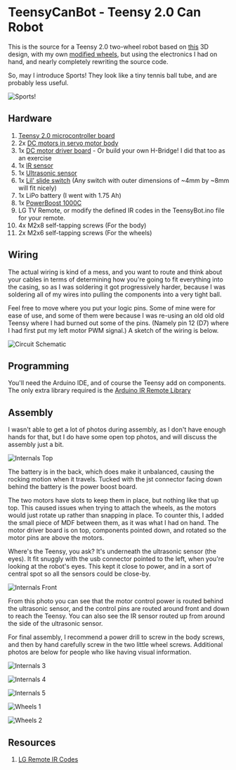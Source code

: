 # TeensyCanBot - Teensy 2.0 Can Robot
This is the source for a Teensy 2.0 two-wheel robot based on [this](https://www.thingiverse.com/thing:965449) 3D design, with my own [modified wheels](https://www.thingiverse.com/thing:4307878), but using the electronics I had on hand, and nearly completely rewriting the source code.

So, may I introduce Sports! They look like a tiny tennis ball tube, and are probably less useful.

![Sports!](https://github.com/reakain/TeensyCanBot/raw/master/images/Sports.jpg "Hello, I am Sports!")

## Hardware
1. [Teensy 2.0 microcontroller board](https://www.pjrc.com/teensy/)
2. 2x [DC motors in servo motor body](https://www.adafruit.com/product/2941)
3. 1x [DC motor driver board](https://www.adafruit.com/product/2448) - Or build your own H-Bridge! I did that too as an exercise
4. 1x [IR sensor](https://www.adafruit.com/product/157)
5. 1x [Ultrasonic sensor](https://www.adafruit.com/product/4007)
6. 1x [Lil' slide switch](https://www.mouser.com/ProductDetail/611-OS202011MA0QN1) (Any switch with outer dimensions of ~4mm by ~8mm will fit nicely)
7. 1x LiPo battery (I went with 1.75 Ah)
8. 1x [PowerBoost 1000C](https://www.adafruit.com/product/2465)
9. LG TV Remote, or modify the defined IR codes in the TeensyBot.ino file for your remote.
10. 4x M2x8 self-tapping screws (For the body)
11. 2x M2x6 self-tapping screws (For the wheels)

## Wiring
The actual wiring is kind of a mess, and you want to route and think about your cables in terms of determining how you're going to fit everything into the casing, so as I was soldering it got progressively harder, because I was soldering all of my wires into pulling the components into a very tight ball.

Feel free to move where you put your logic pins. Some of mine were for ease of use, and some of them were because I was re-using an old old old Teensy where I had burned out some of the pins. (Namely pin 12 (D7) where I had first put my left motor PWM signal.) A sketch of the wiring is below.

![Circuit Schematic](https://github.com/reakain/TeensyCanBot/raw/master/images/Circuit.png "A drawing of the circuit for the bot.")

## Programming
You'll need the Arduino IDE, and of course the Teensy add on components. The only extra library required is the [Arduino IR Remote Library](https://www.arduinolibraries.info/libraries/i-rremote)

## Assembly
I wasn't able to get a lot of photos during assembly, as I don't have enough hands for that, but I do have some open top photos, and will discuss the assembly just a bit.

![Internals Top](https://github.com/reakain/TeensyCanBot/raw/master/images/Internals_1.jpg "The internals from top down")

The battery is in the back, which does make it unbalanced, causing the rocking motion when it travels. Tucked with the jst connector facing down behind the battery is the power boost board.

The two motors have slots to keep them in place, but nothing like that up top. This caused issues when trying to attach the wheels, as the motors would just rotate up rather than snapping in place. To counter this, I added the small piece of MDF between them, as it was what I had on hand. The motor driver board is on top, components pointed down, and rotated so the motor pins are above the motors.

Where's the Teensy, you ask? It's underneath the ultrasonic sensor (the eyes). It fit snuggly with the usb connector pointed to the left, when you're looking at the robot's eyes. This kept it close to power, and in a sort of central spot so all the sensors could be close-by.

![Internals Front](https://github.com/reakain/TeensyCanBot/raw/master/images/Internals_2.jpg "The internals from the front")

From this photo you can see that the motor control power is routed behind the ultrasonic sensor, and the control pins are routed around front and down to reach the Teensy. You can also see the IR sensor routed up from around the side of the ultrasonic sensor.

For final assembly, I recommend a power drill to screw in the body screws, and then by hand carefully screw in the two little wheel screws. Additional photos are below for people who like having visual information.

![Internals 3](https://github.com/reakain/TeensyCanBot/raw/master/images/Internals_3.jpg "The internals 3")

![Internals 4](https://github.com/reakain/TeensyCanBot/raw/master/images/Internals_4.jpg "The internals 4")

![Internals 5](https://github.com/reakain/TeensyCanBot/raw/master/images/Internals_5.jpg "The internals 5")

![Wheels 1](https://github.com/reakain/TeensyCanBot/raw/master/images/Wheels_1.jpg "Wheels 1")

![Wheels 2](https://github.com/reakain/TeensyCanBot/raw/master/images/Wheels_2.jpg "Wheels 2")

## Resources
1. [LG Remote IR Codes](https://gist.github.com/francis2110/8f69843dd57ae07dce80)